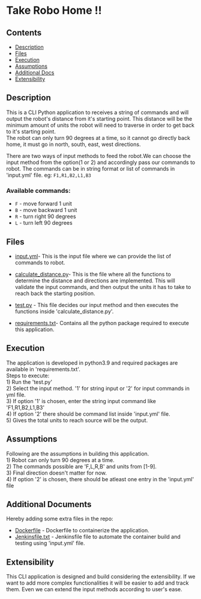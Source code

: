 # Take Robo Home !!

## Contents
- [Description](#Description)
- [Files](#files)
- [Execution](#execution)
- [Assumptions](#assumptions)
- [Additional Docs](#additionaldocs)
- [Extensibility](#extensibility)


## Description

This is a CLI Python application to receives a string of commands and will output 
the robot's distance from it's starting point.  This distance will be the minimum 
amount of units the robot will need to traverse in order to get back to it's starting point.  
The robot can only turn 90 degrees at a time, so it cannot go directly back home, it must 
go in north, south, east, west directions.

There are two ways of input methods to feed the robot.We can choose the input method from the 
option(1 or 2) and accordingly pass our commands to robot.
The commands can be in string format or list of commands in 'input.yml' file.
eg: `F1,R1,B2,L1,B3`

### Available commands:
* `F` - move forward 1 unit
* `B` - move backward 1 unit
* `R` - turn right 90 degrees
* `L` - turn left 90 degrees



## Files
- [input.yml](https://github.com/anusajith/robot-task/blob/master/input.yml "input.yml")- This is the input file where we 
can provide the list of commands to robot.

- [calculate_distance.py](https://github.com/anusajith/robot-task/blob/master/calculate_distance.py "calculate_distance.py")- This is the file where all 
the functions to determine the distance and directions are implemented. This will validate the input commands, and then output the units it has to take 
to reach back the starting position.

- [test.py](https://github.com/anusajith/robot-task/blob/master/test.py "test.py") - This file decides our input method and then executes 
the functions inside 'calculate_distance.py'.

- [requirements.txt](https://github.com/anusajith/robot-task/blob/master/requirements.txt "requirements.txt")- Contains all the python 
package required to execute this application.


## Execution
The application is developed in python3.9 and required packages are available in 'requirements.txt'.\
Steps to execute:\
	1) Run the 'test.py'\
	2) Select the input method. '1' for string input or '2' for input commands in yml file.\
	3) If option '1' is chosen, enter the string input command like 'F1,R1,B2,L1,B3'\
    4) If option '2' there should be command list inside 'input.yml' file.\
	5) Gives the total units to reach source will be the output.
	
	
## Assumptions
Following are the assumptions in building this application.\
	1) Robot can only turn 90 degrees at a time.\
	2) The commands possible are 'F,L,R,B' and units from [1-9].\
	3) Final direction doesn't matter for now.\
	4) If option '2' is chosen, there should be atleast one entry in the 'input.yml' file
	
	
## Additional Documents
Hereby adding some extra files in the repo:
- [Dockerfile](https://github.com/anusajith/robot-task/blob/master/Dockerfile "Dockerfile") - Dockerfile to containerize the application.
- [Jenkinsfile.txt](https://github.com/anusajith/robot-task/blob/master/Jenkinsfile.txt "Jenkinsfile.txt") - Jenkinsfile file to automate 
the container build and testing using 'input.yml' file.
	
## Extensibility
 This CLI application is designed and build	considering the extensibility. If we want to add more complex functionalities it will be easier to 
 add and track them. Even we can extend the input methods according to user's ease.
	




